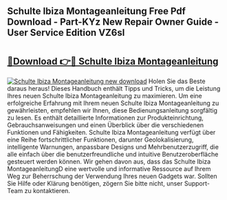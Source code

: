 ## Schulte Ibiza Montageanleitung Free Pdf Download - Part-KYz New Repair Owner Guide - User Service Edition VZ6sl

# <h2><a href="http://df7cccb.blite.top/?on=Schulte+Ibiza+Montageanleitung">🔗Download 👉🔴 Schulte Ibiza Montageanleitung</a></h2>

[![Schulte Ibiza Montageanleitung new download](https://i.imgur.com/lujVjoI.png)](http://df7cccb.blite.top/?on=Schulte+Ibiza+Montageanleitung)
Holen Sie das Beste daraus heraus! Dieses Handbuch enthält Tipps und Tricks, um die Leistung Ihres neuen Schulte Ibiza Montageanleitung zu maximieren. Um eine erfolgreiche Erfahrung mit Ihrem neuen Schulte Ibiza Montageanleitung zu gewährleisten, empfehlen wir Ihnen, diese Bedienungsanleitung sorgfältig zu lesen. Es enthält detaillierte Informationen zur Produkteinrichtung, Gebrauchsanweisungen und einen Überblick über die verschiedenen Funktionen und Fähigkeiten. Schulte Ibiza Montageanleitung verfügt über eine Reihe fortschrittlicher Funktionen, darunter Geolokalisierung, intelligente Warnungen, anpassbare Designs und Mehrbenutzerzugriff, die alle einfach über die benutzerfreundliche und intuitive Benutzeroberfläche gesteuert werden können. Wir gehen davon aus, dass das Schulte Ibiza MontageanleitungD eine wertvolle und informative Ressource auf Ihrem Weg zur Beherrschung der Verwendung Ihres neuen Gadgets war. Sollten Sie Hilfe oder Klärung benötigen, zögern Sie bitte nicht, unser Support-Team zu kontaktieren.

